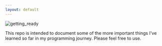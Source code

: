 ```yaml
---
layout: default
---
```


![getting_ready](references/getting_ready.jpg)

This repo is intended to document some of the more important things I've learned so far in my programming journey. Please feel free to use.

